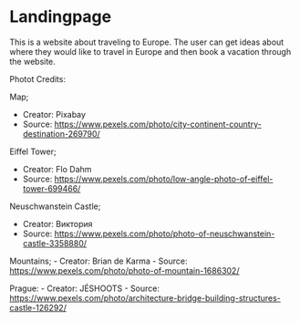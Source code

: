 # Landingpage

This is a website about traveling to Europe. The user can get ideas about where they would like to travel in Europe and then book a vacation through the website. 

Photot Credits: 

Map; 
   - Creator: Pixabay 
   - Source: https://www.pexels.com/photo/city-continent-country-destination-269790/

Eiffel Tower; 
   - Creator: Flo Dahm  
   - Source: https://www.pexels.com/photo/low-angle-photo-of-eiffel-tower-699466/

Neuschwanstein Castle; 
  - Creator: Виктория
  - Source: https://www.pexels.com/photo/photo-of-neuschwanstein-castle-3358880/

Mountains; 
    - Creator: Brian de Karma
    - Source: https://www.pexels.com/photo/photo-of-mountain-1686302/

Prague: 
    - Creator: JÉSHOOTS
    - Source: https://www.pexels.com/photo/architecture-bridge-building-structures-castle-126292/